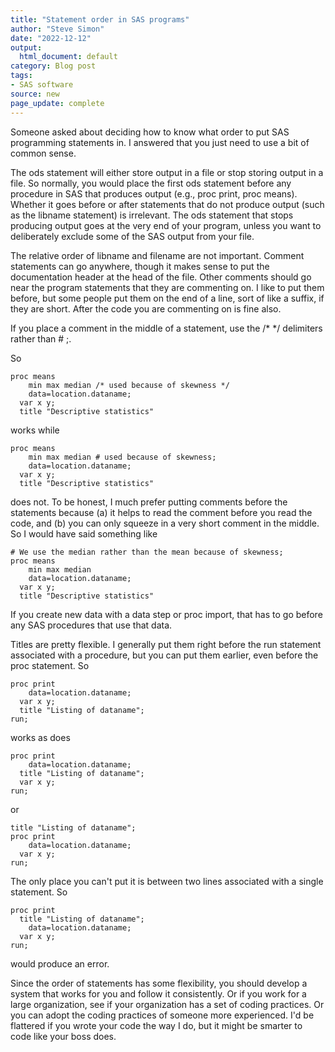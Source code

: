 ```yaml
---
title: "Statement order in SAS programs"
author: "Steve Simon"
date: "2022-12-12"
output:
  html_document: default
category: Blog post
tags:
- SAS software
source: new
page_update: complete
---
```


Someone asked about deciding how to know what order to put SAS programming statements in. I answered that you just need to use a bit of common sense.

<!---more--->

The ods statement will either store output in a file or stop storing output in a file. So normally, you would place the first ods statement before any procedure in SAS that produces output (e.g., proc print, proc means). Whether it goes before or after statements that do not produce output (such as the libname statement) is irrelevant. The ods statement that stops producing output goes at the very end of your program, unless you want to deliberately exclude some of the SAS output from your file.

The relative order of libname and filename are not important. Comment statements can go anywhere, though it makes sense to put the documentation header at the head of the file. Other comments should go near the program statements that they are commenting on. I like to put them before, but some people put them on the end of a line, sort of like a suffix, if they are short. After the code you are commenting on is fine also.

If you place a comment in the middle of a statement, use the /* */ delimiters rather than # ;.

So

```{}
proc means
    min max median /* used because of skewness */
    data=location.dataname;
  var x y;
  title "Descriptive statistics"
```

works while

```{}
proc means
    min max median # used because of skewness;
    data=location.dataname;
  var x y;
  title "Descriptive statistics"
```

does not. To be honest, I much prefer putting comments before the statements because (a) it helps to read the comment before you read the code, and (b) you can only squeeze in a very short comment in the middle. So I would have said something like

```{}
# We use the median rather than the mean because of skewness;
proc means
    min max median 
    data=location.dataname;
  var x y;
  title "Descriptive statistics"
```

If you create new data with a data step or proc import, that has to go before any SAS procedures that use that data.

Titles are pretty flexible. I generally put them right before the run statement associated with a procedure, but you can put them earlier, even before the proc statement. So

```{}
proc print
    data=location.dataname;
  var x y;
  title "Listing of dataname";
run;
```

works as does

```{}
proc print
    data=location.dataname;
  title "Listing of dataname";
  var x y;
run;
```

or

```{}
title "Listing of dataname";
proc print
    data=location.dataname;
  var x y;
run;
```

The only place you can't put it is between two lines associated with a single statement. So

```{}
proc print
  title "Listing of dataname";
    data=location.dataname;
  var x y;
run;
```

would produce an error.

Since the order of statements has some flexibility, you should develop a system that works for you and follow it consistently. Or if you work for a large organization, see if your organization has a set of coding practices. Or you can adopt the coding practices of someone more experienced. I'd be flattered if you wrote your code the way I do, but it might be smarter to code like your boss does.
